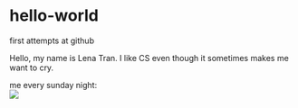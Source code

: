 # hello-world
first attempts at github

Hello, my name is Lena Tran. I like CS even though it sometimes makes me want to cry.

me every sunday night:<br>
 <img src="https://thumbs.dreamstime.com/t/working-project-young-programmer-headphones-new-69422688.jpg"> <br>
  

